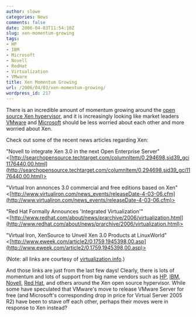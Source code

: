 ```yaml
---
author: slowe
categories: News
comments: false
date: 2006-04-03T11:54:10Z
slug: xen-momentum-growing
tags:
- HP
- IBM
- Microsoft
- Novell
- RedHat
- Virtualization
- VMware
title: Xen Momentum Growing
url: /2006/04/03/xen-momentum-growing/
wordpress_id: 217
---
```


There is an incredible amount of momentum growing around the [open source Xen hypervisor](http://www.cl.cam.ac.uk/Research/SRG/netos/xen/), and it is increasingly looking like market leaders [VMware](http://www.vmware.com/) and [Microsoft](http://www.microsoft.com/) should be less worried about each other and more worried about Xen.

Check out some of the recent news articles regarding Xen:

"Novell to integrate Xen 3.0 in the next Open Enterprise Server"
<[http://searchopensource.techtarget.com/columnItem/0,294698,sid39_gci1176440,00.html](http://searchopensource.techtarget.com/columnItem/0,294698,sid39_gci1176440,00.html)>

"Virtual Iron annonces 3.0 commercial and free editions based on Xen"
<[http://www.virtualiron.com/news_events/releaseDate-4-03-06.cfm](http://www.virtualiron.com/news_events/releaseDate-4-03-06.cfm)>

"Red Hat Formally Announces 'Integrated Virtualization'"
<[http://www.redhat.com/about/news/prarchive/2006/virtualization.html](http://www.redhat.com/about/news/prarchive/2006/virtualization.html)>

"Virtual Iron, XenSource to Unveil Xen 3.0 Products at LinuxWorld"
<[http://www.eweek.com/article2/0,1759,1945398,00.asp](http://www.eweek.com/article2/0,1759,1945398,00.asp)>

(Note: all links are courtesy of [virtualization.info](http://virtualization.info/).)

And those links are just from the last few days! Clearly, there is lots of momentum and lots of support from big name vendors such as [HP](http://www.hp.com/), [IBM](http://www.ibm.com/), [Novell](http://www.novell.com/), [Red Hat](http://www.redhat.com/), and others around the Xen open source hypervisor. While some have speculated that VMware's move to release VMware Server for free (and Microsoft's corresponding drop in price for Virtual Server 2005 R2) have been to stave off each other, perhaps their moves were in response to Xen instead?
